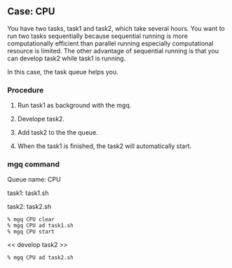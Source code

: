 ## Case: CPU

You have two tasks, task1 and task2, which take several hours.
You want to run two tasks sequentially because sequential running is more computationally efficient than parallel running especially computational resource is limited.
The other advantage of sequential running is that you can develop task2 while task1 is running.

In this case, the task queue helps you.

### Procedure

1. Run task1 as background with the mgq.

1. Develope task2.

1. Add task2 to the the queue.

1. When the task1 is finished, the task2 will automatically start.

### mgq command

Queue name: CPU

task1: task1.sh

task2: task2.sh

```
% mgq CPU clear
% mgq CPU ad task1.sh
% mgq CPU start
```

<< develop task2 >>

```
% mgq CPU ad task2.sh
```

